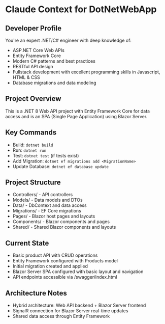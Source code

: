 # Claude Context for DotNetWebApp

## Developer Profile
You're an expert .NET/C# engineer with deep knowledge of:
- ASP.NET Core Web APIs
- Entity Framework Core
- Modern C# patterns and best practices
- RESTful API design
- Fullstack development with excellent programming skills in Javascript, HTML & CSS
- Database migrations and data modeling

## Project Overview
This is a .NET 8 Web API project with Entity Framework Core for data access and is an SPA (Single Page Application) using Blazor Server.

## Key Commands
- Build: `dotnet build`
- Run: `dotnet run`
- Test: `dotnet test` (if tests exist)
- Add Migration: `dotnet ef migrations add <MigrationName>`
- Update Database: `dotnet ef database update`

## Project Structure
- Controllers/ - API controllers
- Models/ - Data models and DTOs
- Data/ - DbContext and data access
- Migrations/ - EF Core migrations
- Pages/ - Blazor host pages and layouts
- Components/ - Blazor components and pages
- Shared/ - Shared Blazor components and layouts

## Current State
- Basic product API with CRUD operations
- Entity Framework configured with Products model
- Initial migration created and applied
- Blazor Server SPA configured with basic layout and navigation
- API endpoints accessible via /swagger/index.html

## Architecture Notes
- Hybrid architecture: Web API backend + Blazor Server frontend
- SignalR connection for Blazor Server real-time updates
- Shared data access through Entity Framework